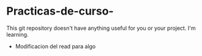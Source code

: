 # Practicas-de-curso-
This git repository doesn't have anything useful for you or your project. I'm learning. 

* Modificacion del read para algo
